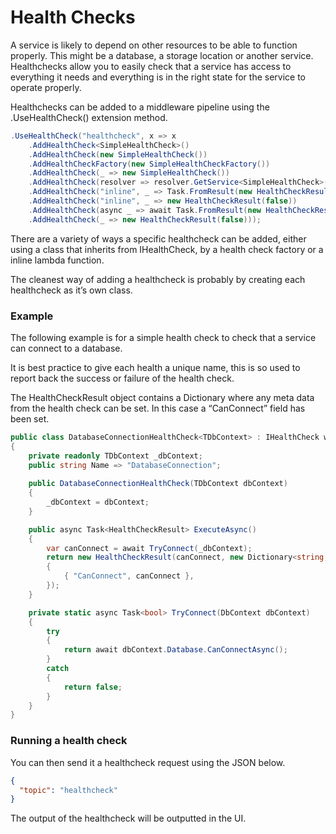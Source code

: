# Health Checks

A service is likely to depend on other resources to be able to function properly. This might be a database, a storage location or another service. Healthchecks allow you to easily check that a service has access to everything it needs and everything is in the right state for the service to operate properly.

 
Healthchecks can be added to a middleware pipeline using the .UseHealthCheck() extension method.

```csharp 
.UseHealthCheck("healthcheck", x => x
    .AddHealthCheck<SimpleHealthCheck>()
    .AddHealthCheck(new SimpleHealthCheck())
    .AddHealthCheckFactory(new SimpleHealthCheckFactory())
    .AddHealthCheck(_ => new SimpleHealthCheck())
    .AddHealthCheck(resolver => resolver.GetService<SimpleHealthCheck>())
    .AddHealthCheck("inline", _ => Task.FromResult(new HealthCheckResult(false)))
    .AddHealthCheck("inline", _ => new HealthCheckResult(false))
    .AddHealthCheck(async _ => await Task.FromResult(new HealthCheckResult(false)))
    .AddHealthCheck(_ => new HealthCheckResult(false)));
 ```

There are a variety of ways a specific healthcheck can be added, either using a class that inherits from IHealthCheck, by a health check factory or a inline lambda function.

The cleanest way of adding a healthcheck is probably by creating each healthcheck as it’s own class.

### Example
The following example is for a simple health check to check that a service can connect to a database.

It is best practice to give each health a unique name, this is so used to report back the success or failure of the health check.

The HealthCheckResult object contains a Dictionary where any meta data from the health check can be set. In this case a “CanConnect” field has been set.

```csharp 
public class DatabaseConnectionHealthCheck<TDbContext> : IHealthCheck where TDbContext : DbContext
{
    private readonly TDbContext _dbContext;
    public string Name => "DatabaseConnection";
    
    public DatabaseConnectionHealthCheck(TDbContext dbContext)
    {
        _dbContext = dbContext;
    }

    public async Task<HealthCheckResult> ExecuteAsync()
    {
        var canConnect = await TryConnect(_dbContext);
        return new HealthCheckResult(canConnect, new Dictionary<string, object>
        {
            { "CanConnect", canConnect },
        });
    }

    private static async Task<bool> TryConnect(DbContext dbContext)
    {
        try
        {
            return await dbContext.Database.CanConnectAsync();
        }
        catch
        {
            return false;
        }
    }
}
``` 

### Running a health check
You can then send it a healthcheck request using the JSON below.


```json
{
  "topic": "healthcheck"
}
 ```

The output of the healthcheck will be outputted in the UI.